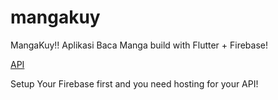 # mangakuy

MangaKuy!!
Aplikasi Baca Manga build with Flutter + Firebase!

[API](https://github.com/amrulizwan/manga-api)

Setup Your Firebase first and you need hosting for your API!
